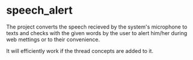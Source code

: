 # speech_alert

The project converts the speech recieved by the system's microphone to texts and checks with the given words by the user to alert him/her during web mettings or to their convenience. 

It will efficiently work if the thread concepts are added to it.
